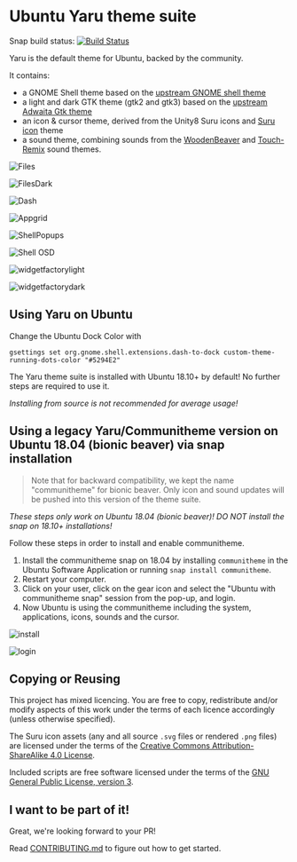 # Ubuntu Yaru theme suite

Snap build status: [![Build Status](https://travis-ci.org/ubuntu/yaru.svg?branch=master)](https://travis-ci.org/ubuntu/yaru)

Yaru is the default theme for Ubuntu, backed by the community.

It contains:
 * a GNOME Shell theme based on the [upstream GNOME shell theme](https://gitlab.gnome.org/GNOME/gnome-shell/tree/master/data/theme)
 * a light and dark GTK theme (gtk2 and gtk3) based on the [upstream Adwaita Gtk theme](https://gitlab.gnome.org/GNOME/gtk/tree/gtk-3-24/gtk/theme)
 * an icon & cursor theme, derived from the Unity8 Suru icons and [Suru icon](https://snwh.org/suru) theme
 * a sound theme, combining sounds from the [WoodenBeaver](https://github.com/madsrh/WoodenBeaver) and [Touch-Remix](https://github.com/madsrh/TouchRemix) sound themes.
 
![Files](https://i.imgur.com/Z2rJUjN.png)

![FilesDark](https://i.imgur.com/6jE83Uc.png)

![Dash](https://i.imgur.com/clAKaoi.png)

![Appgrid](https://i.imgur.com/SYiF2Sc.png)

![ShellPopups](https://i.imgur.com/lYdieEX.png)

![Shell OSD](https://i.imgur.com/K3KRgzz.png)

![widgetfactorylight](https://i.imgur.com/ZgT7rtu.png)

![widgetfactorydark](https://i.imgur.com/5VG9wGB.png)


## Using Yaru on Ubuntu

Change the Ubuntu Dock Color with

`gsettings set org.gnome.shell.extensions.dash-to-dock custom-theme-running-dots-color "#5294E2"`

The Yaru theme suite is installed with Ubuntu 18.10+ by default! No further steps are required to use it.

_Installing from source is not recommended for average usage!_


## Using a legacy Yaru/Communitheme version on Ubuntu 18.04 (bionic beaver) via snap installation

> Note that for backward compatibility, we kept the name "communitheme" for bionic beaver. Only icon and sound updates will be pushed into this version of the theme suite.

_These steps only work on Ubuntu 18.04 (bionic beaver)! DO NOT install the snap on 18.10+ installations!_

Follow these steps in order to install and enable communitheme.

1. Install the communitheme snap on 18.04 by installing `communitheme` in the Ubuntu Software Application or running `snap install communitheme`.
2. Restart your computer.
4. Click on your user, click on the gear icon and select the "Ubuntu with communitheme snap" session from the pop-up, and login.
3. Now Ubuntu is using the communitheme including the system, applications, icons, sounds and the cursor.

![install](https://i.imgur.com/Vykmt6N.gif)

![login](https://i.imgur.com/1boZU4F.gif)

## Copying or Reusing

This project has mixed licencing. You are free to copy, redistribute and/or modify aspects of this work under the terms of each licence accordingly (unless otherwise specified).

The Suru icon assets (any and all source `.svg` files or rendered `.png` files) are licensed under the terms of the [Creative Commons Attribution-ShareAlike 4.0 License](https://creativecommons.org/licenses/by-sa/4.0/).

Included scripts are free software licensed under the terms of the [GNU General Public License, version 3](https://www.gnu.org/licenses/gpl-3.0.txt).

## I want to be part of it!

Great, we're looking forward to your PR!

Read [CONTRIBUTING.md](./CONTRIBUTING.md) to figure out how to get started.
